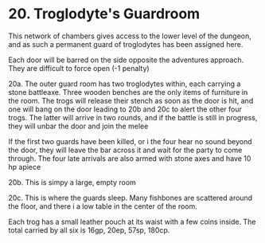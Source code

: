 # 20. Troglodyte's Guardroom

This network of chambers gives access to the lower level of the dungeon,
and as such a permanent guard of troglodytes has been assigned here.

Each door will be barred on the side opposite the adventures approach. They
are difficult to force open (-1 penalty)

20a. The outer guard room has two troglodytes within, each carrying
  a stone battleaxe.  Three wooden benches are the only items of
  furniture in the room.  The trogs will release their stench as soon
  as the door is hit, and one will bang on the door leading to 20b and 20c to
  alert the other four trogs.  The latter will arrive in two rounds, and if
  the battle is still in progress, they will unbar the door and join the 
  melee

  If the first two guards have been killed, or i the four hear no sound
  beyond the door, they will leave the bar across it and wait for the
  party to come through. The four late arrivals are also armed with stone
  axes and have 10 hp apiece

20b. This is simpy a large, empty room

20c. This is where the guards sleep.  Many fishbones are  scattered
  around the floor, and there i a low table in the center of the room.

Each trog has a small leather pouch at its waist with a few coins inside.
The total carried by all six is 16gp, 20ep, 57sp, 180cp.

